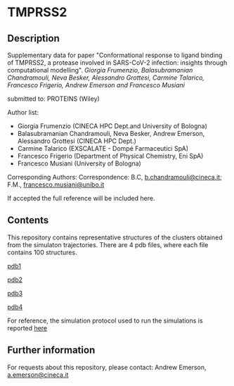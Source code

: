 # TMPRSS2

## Description
Supplementary data for paper "Conformational response to ligand binding of TMPRSS2, a protease involved in SARS-CoV-2 infection: insights through computational modelling".
*Giorgia Frumenzio, Balasubramanian Chandramouli, Neva Besker, Alessandro Grottesi, Carmine Talarico, Francesco Frigerio, Andrew Emerson and Francesco Musiani*

submitted to: PROTEINS (Wiley)

Author list: 
- Giorgia Frumenzio (CINECA HPC Dept.and University of Bologna)
- Balasubramanian Chandramouli, Neva Besker, Andrew Emerson, Alessandro Grottesi (CINECA HPC Dept.)
- Carmine Talarico (EXSCALATE - Dompé Farmaceutici SpA)
- Francesco Frigerio (Department of Physical Chemistry, Eni SpA)
- Francesco Musiani (University of Bologna)

Corresponding Authors: Correspondence: B.C, b.chandramouli@cineca.it; F.M., francesco.musiani@unibo.it

If accepted the full reference will be included here.

## Contents
This repository contains representative structures of the clusters obtained from the simulaton trajectories. There are 4 pdb files, where each file contains 100 structures.

[pdb1](C1.pdb)

[pdb2](C2.pdb)

[pdb3](C3.pdb)

[pdb4](C4.pdb)

For reference, the simulation protocol used to run the simulations is reported [here](Readme.txt)
## Further information
For requests about this repository, please contact: Andrew Emerson, a.emerson@cineca.it 

